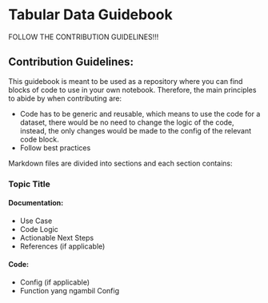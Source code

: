 # Tabular Data Guidebook
FOLLOW THE CONTRIBUTION GUIDELINES!!!

## Contribution Guidelines:
This guidebook is meant to be used as a repository where you can find blocks of code to use in your own notebook. Therefore, the main principles to abide by when contributing are:
- Code has to be generic and reusable, which means to use the code for a dataset, there would be no need to change the logic of the code, instead, the only changes would be made to the config of the relevant code block.
- Follow best practices

Markdown files are divided into sections and each section contains:

### Topic Title

#### Documentation:
- Use Case
- Code Logic
- Actionable Next Steps
- References (if applicable)

#### Code:
- Config (if applicable)
- Function yang ngambil Config
